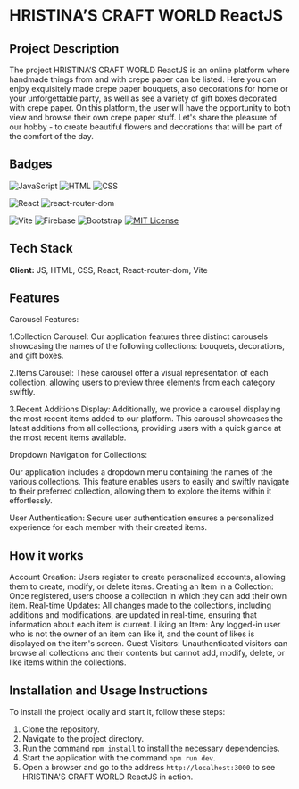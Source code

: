 
# HRISTINA’S CRAFT WORLD ReactJS

## Project Description


The project HRISTINA’S CRAFT WORLD ReactJS is an online platform where handmade things from and with crepe paper can be listed. Here you can enjoy exquisitely made crepe paper bouquets, also decorations for home or your unforgettable party, as well as see a variety of gift boxes decorated with crepe paper. On this platform, the user will have the opportunity to both view and browse their own crepe paper stuff. Let's share the pleasure of our hobby - to create beautiful flowers and decorations that will be part of the comfort of the day.


## Badges


![JavaScript](https://img.shields.io/badge/-JavaScript-F7DF1E?style=flat&logo=javascript&logoColor=black)
![HTML](https://img.shields.io/badge/HTML-Language-blue)
![CSS](https://img.shields.io/badge/CSS-Styles-orange)

![React](https://img.shields.io/badge/React-Library-blue)
![react-router-dom](https://img.shields.io/badge/react--router--dom-Library-red)

![Vite](https://img.shields.io/badge/Vite-Tool-yellow)
![Firebase](https://img.shields.io/badge/Firebase-Platform-orange)
![Bootstrap](https://img.shields.io/badge/Bootstrap-Framework-purple)
[![MIT License](https://img.shields.io/badge/License-MIT-green.svg)](https://choosealicense.com/licenses/mit/)




## Tech Stack

**Client:** 
JS, HTML, CSS, React, React-router-dom, Vite


## Features

Carousel Features:

1.Collection Carousel:
Our application features three distinct carousels showcasing the names of the following collections: bouquets, decorations, and gift boxes.

2.Items Carousel:
These carousel offer a visual representation of each collection, allowing users to preview three elements from each category swiftly.

3.Recent Additions Display:
Additionally, we provide a carousel displaying the most recent items added to our platform. This carousel showcases the latest additions from all collections, providing users with a quick glance at the most recent items available.

Dropdown Navigation for Collections:

Our application includes a dropdown menu containing the names of the various collections. This feature enables users to easily and swiftly navigate to their preferred collection, allowing them to explore the items within it effortlessly.

User Authentication: 
Secure user authentication ensures a personalized experience for each member with their created items.


## How it works

Account Creation: Users register to create personalized accounts, allowing them to create, modify, or delete items.
Creating an Item in a Collection: Once registered, users choose a collection in which they can add their own item.
Real-time Updates: All changes made to the collections, including additions and modifications, are updated in real-time, ensuring that information about each item is current.
Liking an Item: Any logged-in user who is not the owner of an item can like it, and the count of likes is displayed on the item's screen.
Guest Visitors: Unauthenticated visitors can browse all collections and their contents but cannot add, modify, delete, or like items within the collections.


## Installation and Usage Instructions

To install the project locally and start it, follow these steps:

1. Clone the repository.
2. Navigate to the project directory.
3. Run the command `npm install` to install the necessary dependencies.
4. Start the application with the command `npm run dev`.
5. Open a browser and go to the address `http://localhost:3000` to see HRISTINA'S CRAFT WORLD ReactJS in action.


